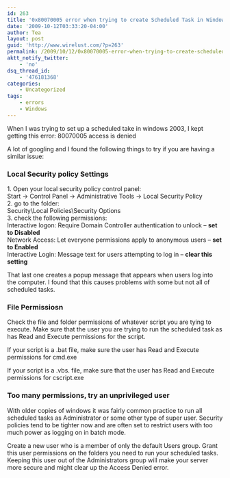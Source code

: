 ```yaml
---
id: 263
title: '0x80070005 error when trying to create Scheduled Task in Windows 2003'
date: '2009-10-12T03:33:20-04:00'
author: Tea
layout: post
guid: 'http://www.wirelust.com/?p=263'
permalink: /2009/10/12/0x80070005-error-when-trying-to-create-scheduled-task-in-windows-2003/
aktt_notify_twitter:
    - 'no'
dsq_thread_id:
    - '476181368'
categories:
    - Uncategorized
tags:
    - errors
    - Windows
---
```


When I was trying to set up a scheduled take in windows 2003, I kept getting this error: 80070005 access is denied

A lot of googling and I found the following things to try if you are having a similar issue:

### Local Security policy Settings

1\. Open your local security policy control panel:  
Start -&gt; Control Panel -&gt; Administrative Tools -&gt; Local Security Policy  
2\. go to the folder:  
Security\\Local Policies\\Security Options  
3\. check the following permissions:  
Interactive logon: Require Domain Controller authentication to unlock – **set to Disabled**  
Network Access: Let everyone permissions apply to anonymous users – **set to Enabled**  
Interactive Login: Message text for users attempting to log in – **clear this setting**

That last one creates a popup message that appears when users log into the computer. I found that this causes problems with some but not all of scheduled tasks.

### File Permissiosn

Check the file and folder permissions of whatever script you are tying to execute. Make sure that the user you are trying to run the scheduled task as has Read and Execute permissions for the script.

If your script is a .bat file, make sure the user has Read and Execute permissions for cmd.exe

If your script is a .vbs. file, make sure that the user has Read and Execute permissions for cscript.exe

### Too many permissions, try an unprivileged user

With older copies of windows it was fairly common practice to run all scheduled tasks as Administrator or some other type of super user. Security policies tend to be tighter now and are often set to restrict users with too much power as logging on in batch mode.

Create a new user who is a member of only the default Users group. Grant this user permissions on the folders you need to run your scheduled tasks. Keeping this user out of the Administrators group will make your server more secure and might clear up the Access Denied error.